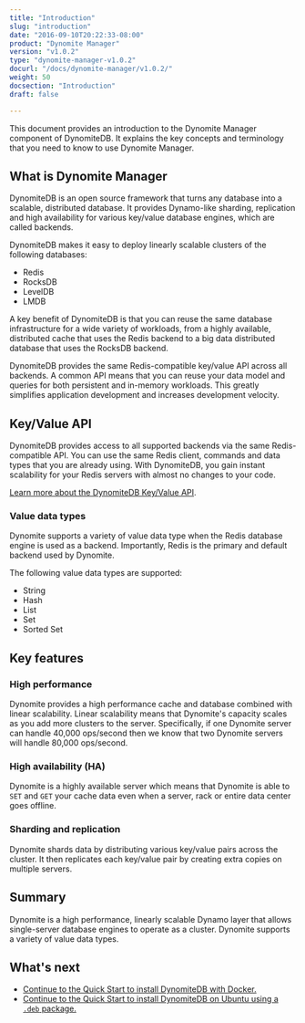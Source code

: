 ```yaml
---
title: "Introduction"
slug: "introduction"
date: "2016-09-10T20:22:33-08:00"
product: "Dynomite Manager"
version: "v1.0.2"
type: "dynomite-manager-v1.0.2"
docurl: "/docs/dynomite-manager/v1.0.2/"
weight: 50
docsection: "Introduction"
draft: false

---
```


This document provides an introduction to the Dynomite Manager component of DynomiteDB. It explains the key concepts and terminology that you need to know to use Dynomite Manager.

## What is Dynomite Manager

DynomiteDB is an open source framework that turns any database into a scalable, distributed database. It provides Dynamo-like sharding, replication and high availability for various key/value database engines, which are called backends.

DynomiteDB makes it easy to deploy linearly scalable clusters of the following databases:

- Redis
- RocksDB
- LevelDB
- LMDB

A key benefit of DynomiteDB is that you can reuse the same database infrastructure for a wide variety of workloads, from a highly available, distributed cache that uses the Redis backend to a big data distributed database that uses the RocksDB backend. 

DynomiteDB provides the same Redis-compatible key/value API across all backends. A common API means that you can reuse your data model and queries for both persistent and in-memory workloads. This greatly simplifies application development and increases development velocity.

## Key/Value API

DynomiteDB provides access to all supported backends via the same Redis-compatible API. You can use the same Redis client, commands and data types that you are already using. With DynomiteDB, you gain instant scalability for your Redis servers with almost no changes to your code.

[Learn more about the DynomiteDB Key/Value API](/docs/key-value-api/v0.5.8/introduction/).

### Value data types

Dynomite supports a variety of value data type when the Redis database engine is used as a backend. Importantly, Redis is the primary and default backend used by Dynomite.

The following value data types are supported:

- String
- Hash
- List
- Set
- Sorted Set

## Key features

### High performance

Dynomite provides a high performance cache and database combined with linear scalability. Linear scalability means that Dynomite's capacity scales as you add more clusters to the server. Specifically, if one Dynomite server can handle 40,000 ops/second then we know that two Dynomite servers will handle 80,000 ops/second.

### High availability (HA)

Dynomite is a highly available server which means that Dynomite is able to `SET` and `GET` your cache data even when a server, rack or entire data center goes offline.

### Sharding and replication

Dynomite shards data by distributing various key/value pairs across the cluster. It then replicates each key/value pair by creating extra copies on multiple servers.

## Summary

Dynomite is a high performance, linearly scalable Dynamo layer that allows single-server database engines to operate as a cluster. Dynomite supports a variety of value data types.

## What's next

<ul>
    <li><a href="../quick-start/">Continue to the Quick Start to install DynomiteDB with Docker.</a></li>
    <li><a href="../quick-start-ubuntu/">Continue to the Quick Start to install DynomiteDB on Ubuntu using a <code>.deb</code> package.</a></li>
</ul>
